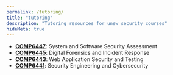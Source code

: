 ```yaml
---
permalink: /tutoring/
title: "tutoring"
description: "Tutoring resources for unsw security courses"
hideMeta: true
---
```


* **[COMP6447](/6447)**: System and Software Security Assessment
* **[COMP6445](/6445)**: Digital Forensics and Incident Response
* **[COMP6443](/6443)**: Web Application Security and Testing
* **[COMP6441](/6441)**: Security Engineering and Cybersecurity
